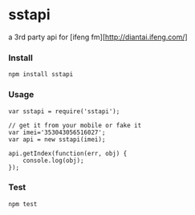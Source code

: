 sstapi
======

a 3rd party api for [ifeng fm][http://diantai.ifeng.com/]


### Install

	npm install sstapi

### Usage

	var sstapi = require('sstapi');

	// get it from your mobile or fake it
	var imei='353043056516027';
	var api = new sstapi(imei);

	api.getIndex(function(err, obj) {
		console.log(obj);
	});

### Test

	npm test